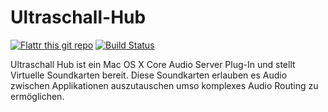 Ultraschall-Hub
===============
[![Flattr this git repo](http://api.flattr.com/button/flattr-badge-large.png)](https://flattr.com/submit/auto?user_id=danlin&url=https://github.com/Ultraschall/UltraschallHub&tags=UltraschallHub&category=software) [![Build Status](https://travis-ci.org/Ultraschall/Hub.svg)](https://travis-ci.org/Ultraschall/Hub)

Ultraschall Hub ist ein Mac OS X Core Audio Server Plug-In und stellt Virtuelle Soundkarten bereit. Diese Soundkarten erlauben es Audio zwischen Applikationen auszutauschen umso komplexes Audio Routing zu ermöglichen.



